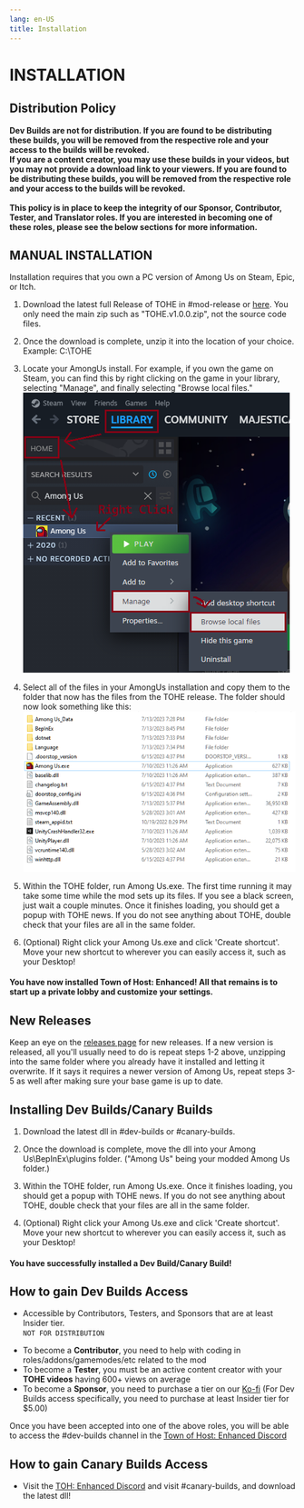 ```yaml
---
lang: en-US
title: Installation
---
```


# INSTALLATION


## Distribution Policy

<b>Dev Builds are not for distribution. If you are found to be distributing these builds, you will be removed from the respective role and your access to the builds will be revoked. <br>
If you are a content creator, you may use these builds in your videos, but you may not provide a download link to your viewers. If you are found to be distributing these builds, you will be removed from the respective role and your access to the builds will be revoked.<br><br>
This policy is in place to keep the integrity of our Sponsor, Contributor, Tester, and Translator roles. If you are interested in becoming one of these roles, please see the below sections for more information.</b>

## MANUAL INSTALLATION
Installation requires that you own a PC version of Among Us on Steam, Epic, or Itch. 

1. Download the latest full Release of TOHE in #mod-release or [here](https://github.com/0xDrMoe/TownofHost-Enhanced/releases). You only need the main zip such as "TOHE.v1.0.0.zip", not the source code files.

2. Once the download is complete, unzip it into the location of your choice. Example: C:\TOHE

3. Locate your AmongUs install. For example, if you own the game on Steam, you can find this by right clicking on the game in your library, selecting "Manage", and finally selecting "Browse local files."
![image](../../images/SteamGetFolder.png)

4. Select all of the files in your AmongUs installation and copy them to the folder that now has the files from the TOHE release. The folder should now look something like this:
![image](../../images/ResultFolder.png)

5. Within the TOHE folder, run Among Us.exe. The first time running it may take some time while the mod sets up its files. If you see a black screen, just wait a couple minutes. Once it finishes loading, you should get a popup with TOHE news. If you do not see anything about TOHE, double check that your files are all in the same folder.

6. (Optional) Right click your Among Us.exe and click 'Create shortcut'. Move your new shortcut to wherever you can easily access it, such as your Desktop!
#### You have now installed Town of Host: Enhanced! All that remains is to start up a private lobby and customize your settings.

## New Releases
Keep an eye on the [releases page](https://github.com/0xDrMoe/TownofHost-Enhanced/releases) for new releases. If a new version is released, all you'll usually need to do is repeat steps 1-2 above, unzipping into the same folder where you already have it installed and letting it overwrite. If it says it requires a newer version of Among Us, repeat steps 3-5 as well after making sure your base game is up to date.

## Installing Dev Builds/Canary Builds
1. Download the latest dll in #dev-builds or #canary-builds.

2. Once the download is complete, move the dll into your Among Us\BepInEx\plugins folder. ("Among Us" being your modded Among Us folder.)

3. Within the TOHE folder, run Among Us.exe. Once it finishes loading, you should get a popup with TOHE news. If you do not see anything about TOHE, double check that your files are all in the same folder.

4. (Optional) Right click your Among Us.exe and click 'Create shortcut'. Move your new shortcut to wherever you can easily access it, such as your Desktop!
#### You have successfully installed a Dev Build/Canary Build!

## How to gain Dev Builds Access<br>
* Accessible by Contributors, Testers, and Sponsors that are at least Insider tier.<br>
`NOT FOR DISTRIBUTION`
- To become a <b>Contributor</b>, you need to help with coding in roles/addons/gamemodes/etc related to the mod
- To become a <b>Tester</b>, you must be an active content creator with your <b>TOHE videos</b> having 600+ views on average
- To become a <b>Sponsor</b>, you need to purchase a tier on our [Ko-fi](https://ko-fi.com/TOHEN) (For Dev Builds access specifically, you need to purchase at least Insider tier for $5.00)

Once you have been accepted into one of the above roles, you will be able to access the #dev-builds channel in the [Town of Host: Enhanced Discord](https://discord.gg/tohe)

## How to gain Canary Builds Access<br>
* Visit the [TOH: Enhanced Discord](https://discord.gg/tohe) and visit #canary-builds, and download the latest dll!